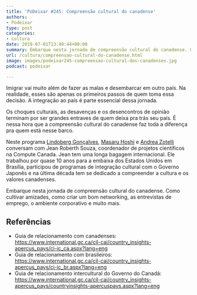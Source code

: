 ```yaml
---
title: 'PoDeixar #245: Compreensão cultural do canadense'
authors:
- Podeixar
type: post
categories:
- cultura
date: 2019-07-01T13:49:44+00:00
summary: Embarque nesta jornada de compreensão cultural do canadense. Cultivando amizades, entrevistas de emprego, o ambiente corporativo, networking e muito mais.
url: /cultura/compreensao-cultural-do-canadense.html
image: images/podeixar245-compreensao-cultural-dos-canadenses.jpg
podcast: podeixar

---
```

Imigrar vai muito além de fazer as malas e desembarcar em outro país. Na realidade, esses são apenas os primeiros passos de quem toma essa decisão. A integração ao país é parte essencial dessa jornada.

Os choques culturais, as desavenças e os desencontros de opinião terminam por ser grandes entraves de quem deixa pra trás seu país. É nessa hora que a compreensão cultural do canadense faz toda a diferença pra quem está nesse barco.

Neste programa [Lindoberg Gonçalves][1], [Masaru Hoshi][2] e [Andrea Zotelli][3] conversam com Jean Roberth Souza, coordenador de projetos científicos na Compute Canada. Jean tem uma longa bagagem internacional. Ele trabalhou por quase 10 anos para a embaixa dos Estados Unidos em Brasília, participou de programas de integração cultural com o Governo Japonês e na última década tem se dedicado a compreender a cultura e os valores canadenses.

Embarque nesta jornada de compreensão cultural do canadense. Como cultivar amizades, como criar um bom networking, as entrevistas de emprego, o ambiente corporativo e muito mais.<figure class="wp-block-embed-youtube wp-block-embed is-type-video is-provider-youtube wp-embed-aspect-16-9 wp-has-aspect-ratio">

<div class="wp-block-embed__wrapper">
  <span class="embed-youtube" style="text-align:center; display: block;"></span>
</div></figure>

## Referências

  * Guia de relacionamento com canadenses: <a href="https://www.international.gc.ca/cil-cai/country_insights-apercus_pays/ci-ic_ca.aspx?lang=eng" target="_blank" rel="noreferrer noopener" aria-label="https://www.international.gc.ca/cil-cai/country_insights-apercus_pays/ci-ic_ca.aspx?lang=eng (opens in a new tab)">https://www.international.gc.ca/cil-cai/country_insights-apercus_pays/ci-ic_ca.aspx?lang=eng</a>
  * Guia de relacionamento com brasileiros: <a rel="noreferrer noopener" aria-label="https://www.international.gc.ca/cil-cai/country_insights-apercus_pays/ci-ic_br.aspx?lang=eng (opens in a new tab)" href="https://www.international.gc.ca/cil-cai/country_insights-apercus_pays/ci-ic_br.aspx?lang=eng" target="_blank">https://www.international.gc.ca/cil-cai/country_insights-apercus_pays/ci-ic_br.aspx?lang=eng</a>
  * Guia de relacionamento intercultural do Governo do Canadá: <a rel="noreferrer noopener" aria-label="https://www.international.gc.ca/cil-cai/country_insights-apercus_pays/countryinsights-apercuspays.aspx?lang=eng (opens in a new tab)" href="https://www.international.gc.ca/cil-cai/country_insights-apercus_pays/countryinsights-apercuspays.aspx?lang=eng" target="_blank">https://www.international.gc.ca/cil-cai/country_insights-apercus_pays/countryinsights-apercuspays.aspx?lang=eng</a>



 [1]: /berg
 [2]: https://www.canadaagora.com/japa
 [3]: /andreazotelli
 [4]: https://vempra.ca/seguroviagem
